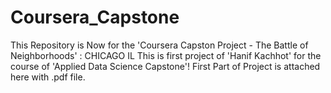 # Coursera_Capstone
This Repository is Now for the 'Coursera Capston Project - The Battle of Neighborhoods' : CHICAGO IL
This is first project of 'Hanif Kachhot' for the course of 'Applied Data Science Capstone'!
First Part of Project is attached here with .pdf file.
